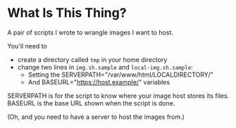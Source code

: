 # What Is This Thing?

A pair of scripts I wrote to wrangle images I want to host.

You'll need to
* create a directory called `tmp` in your home directory
* change two lines in `img.sh.sample` and `local-img.sh.sample`:
  * Setting the SERVERPATH="/var/www/html/LOCALDIRECTORY/"
  * And BASEURL="https://host.example/" variables

SERVERPATH is for the script to know where your image host stores its files. BASEURL is the base URL shown when the script is done.

(Oh, and you need to have a server to host the images from.)

